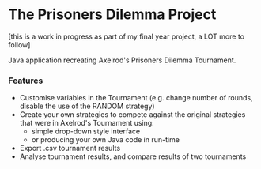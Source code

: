 # The Prisoners Dilemma Project

[this is a work in progress as part of my final year project, a LOT more to follow]

Java application recreating Axelrod's Prisoners Dilemma Tournament.

### Features
- Customise variables in the Tournament (e.g. change number of rounds, disable the use of the RANDOM strategy)
- Create your own strategies to compete against the original strategies that were in Axelrod's Tournament using:
  - simple drop-down style interface
  - or producing your own Java code in run-time
- Export .csv tournament results
- Analyse tournament results, and compare results of two tournaments

